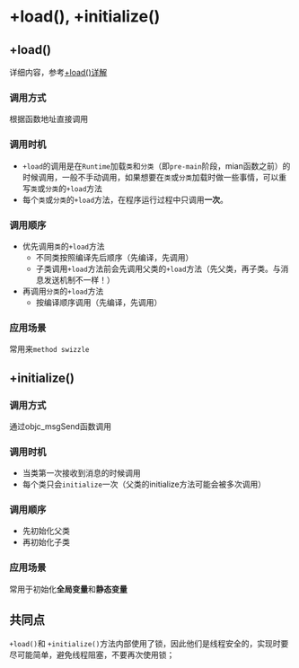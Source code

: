 # +load(), +initialize()

## +load()
详细内容，参考[+load()详解](https://www.jianshu.com/p/7a4162f59991)
### 调用方式
根据函数地址直接调用
### 调用时机
* `+load`的调用是在`Runtime`加载`类`和`分类`（即`pre-main`阶段，mian函数之前）的时候调用，一般不手动调用，如果想要在`类`或`分类`加载时做一些事情，可以重写`类`或`分类`的`+load`方法
* 每个`类`或`分类`的`+load`方法，在程序运行过程中只调用**一次**。

### 调用顺序
* 优先调用`类`的`+load`方法
    * 不同类按照编译先后顺序（先编译，先调用）
    * 子类调用`+load`方法前会先调用父类的`+load`方法（先父类，再子类。与消息发送机制不一样！）
* 再调用`分类`的`+load`方法
    * 按编译顺序调用（先编译，先调用）
### 应用场景
常用来`method swizzle`

## +initialize()
### 调用方式
通过objc_msgSend函数调用

### 调用时机
 * 当类第一次接收到消息的时候调用
 * 每个类只会`initialize`一次（父类的initialize方法可能会被多次调用）

### 调用顺序
* 先初始化父类
* 再初始化子类

### 应用场景
常用于初始化**全局变量**和**静态变量**

## 共同点
`+load()`和 `+initialize()`方法内部使用了锁，因此他们是线程安全的，实现时要尽可能简单，避免线程阻塞，不要再次使用锁；